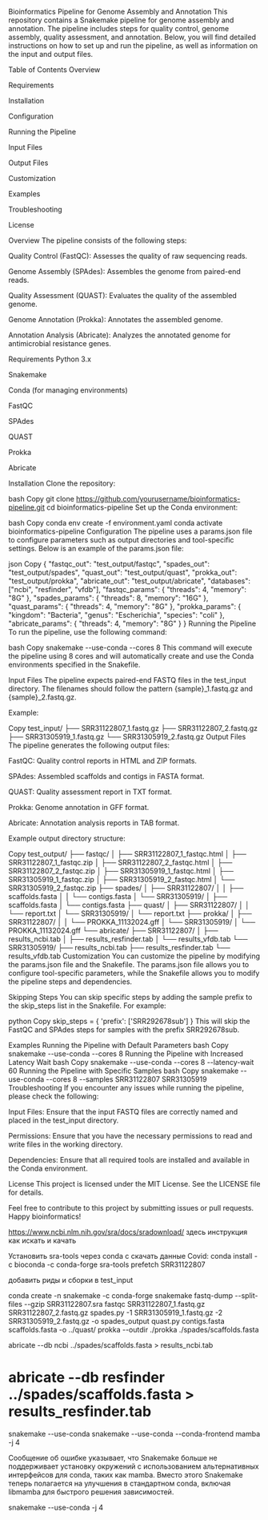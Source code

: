 Bioinformatics Pipeline for Genome Assembly and Annotation
This repository contains a Snakemake pipeline for genome assembly and annotation. The pipeline includes steps for quality control, genome assembly, quality assessment, and annotation. Below, you will find detailed instructions on how to set up and run the pipeline, as well as information on the input and output files.

Table of Contents
Overview

Requirements

Installation

Configuration

Running the Pipeline

Input Files

Output Files

Customization

Examples

Troubleshooting

License

Overview
The pipeline consists of the following steps:

Quality Control (FastQC): Assesses the quality of raw sequencing reads.

Genome Assembly (SPAdes): Assembles the genome from paired-end reads.

Quality Assessment (QUAST): Evaluates the quality of the assembled genome.

Genome Annotation (Prokka): Annotates the assembled genome.

Annotation Analysis (Abricate): Analyzes the annotated genome for antimicrobial resistance genes.

Requirements
Python 3.x

Snakemake

Conda (for managing environments)

FastQC

SPAdes

QUAST

Prokka

Abricate

Installation
Clone the repository:

bash
Copy
git clone https://github.com/yourusername/bioinformatics-pipeline.git
cd bioinformatics-pipeline
Set up the Conda environment:

bash
Copy
conda env create -f environment.yaml
conda activate bioinformatics-pipeline
Configuration
The pipeline uses a params.json file to configure parameters such as output directories and tool-specific settings. Below is an example of the params.json file:

json
Copy
{
    "fastqc_out": "test_output/fastqc",
    "spades_out": "test_output/spades",
    "quast_out": "test_output/quast",
    "prokka_out": "test_output/prokka",
    "abricate_out": "test_output/abricate",
    "databases": ["ncbi", "resfinder", "vfdb"],
    "fastqc_params": {
        "threads": 4,
        "memory": "8G"
    },
    "spades_params": {
        "threads": 8,
        "memory": "16G"
    },
    "quast_params": {
        "threads": 4,
        "memory": "8G"
    },
    "prokka_params": {
        "kingdom": "Bacteria",
        "genus": "Escherichia",
        "species": "coli"
    },
    "abricate_params": {
        "threads": 4,
        "memory": "8G"
    }
}
Running the Pipeline
To run the pipeline, use the following command:

bash
Copy
snakemake --use-conda --cores 8
This command will execute the pipeline using 8 cores and will automatically create and use the Conda environments specified in the Snakefile.

Input Files
The pipeline expects paired-end FASTQ files in the test_input directory. The filenames should follow the pattern {sample}_1.fastq.gz and {sample}_2.fastq.gz.

Example:

Copy
test_input/
├── SRR31122807_1.fastq.gz
├── SRR31122807_2.fastq.gz
├── SRR31305919_1.fastq.gz
└── SRR31305919_2.fastq.gz
Output Files
The pipeline generates the following output files:

FastQC: Quality control reports in HTML and ZIP formats.

SPAdes: Assembled scaffolds and contigs in FASTA format.

QUAST: Quality assessment report in TXT format.

Prokka: Genome annotation in GFF format.

Abricate: Annotation analysis reports in TAB format.

Example output directory structure:

Copy
test_output/
├── fastqc/
│   ├── SRR31122807_1_fastqc.html
│   ├── SRR31122807_1_fastqc.zip
│   ├── SRR31122807_2_fastqc.html
│   ├── SRR31122807_2_fastqc.zip
│   ├── SRR31305919_1_fastqc.html
│   ├── SRR31305919_1_fastqc.zip
│   ├── SRR31305919_2_fastqc.html
│   └── SRR31305919_2_fastqc.zip
├── spades/
│   ├── SRR31122807/
│   │   ├── scaffolds.fasta
│   │   └── contigs.fasta
│   └── SRR31305919/
│       ├── scaffolds.fasta
│       └── contigs.fasta
├── quast/
│   ├── SRR31122807/
│   │   └── report.txt
│   └── SRR31305919/
│       └── report.txt
├── prokka/
│   ├── SRR31122807/
│   │   └── PROKKA_11132024.gff
│   └── SRR31305919/
│       └── PROKKA_11132024.gff
└── abricate/
    ├── SRR31122807/
    │   ├── results_ncbi.tab
    │   ├── results_resfinder.tab
    │   └── results_vfdb.tab
    └── SRR31305919/
        ├── results_ncbi.tab
        ├── results_resfinder.tab
        └── results_vfdb.tab
Customization
You can customize the pipeline by modifying the params.json file and the Snakefile. The params.json file allows you to configure tool-specific parameters, while the Snakefile allows you to modify the pipeline steps and dependencies.

Skipping Steps
You can skip specific steps by adding the sample prefix to the skip_steps list in the Snakefile. For example:

python
Copy
skip_steps = {
    'prefix': ['SRR292678sub']
}
This will skip the FastQC and SPAdes steps for samples with the prefix SRR292678sub.

Examples
Running the Pipeline with Default Parameters
bash
Copy
snakemake --use-conda --cores 8
Running the Pipeline with Increased Latency Wait
bash
Copy
snakemake --use-conda --cores 8 --latency-wait 60
Running the Pipeline with Specific Samples
bash
Copy
snakemake --use-conda --cores 8 --samples SRR31122807 SRR31305919
Troubleshooting
If you encounter any issues while running the pipeline, please check the following:

Input Files: Ensure that the input FASTQ files are correctly named and placed in the test_input directory.

Permissions: Ensure that you have the necessary permissions to read and write files in the working directory.

Dependencies: Ensure that all required tools are installed and available in the Conda environment.

License
This project is licensed under the MIT License. See the LICENSE file for details.

Feel free to contribute to this project by submitting issues or pull requests. Happy bioinformatics!


https://www.ncbi.nlm.nih.gov/sra/docs/sradownload/ здесь инструкция как искать и качать

Установить sra-tools через conda с скачать данные Covid:
conda install -c bioconda -c conda-forge sra-tools
prefetch SRR31122807 

добавить риды и сборки в test_input

conda create -n snakemake -c conda-forge snakemake
fastq-dump --split-files --gzip SRR31122807.sra
fastqc SRR31122807_1.fastq.gz  SRR31122807_2.fastq.gz
spades.py -1 SRR31305919_1.fastq.gz -2 SRR31305919_2.fastq.gz -o spades_output
quast.py contigs.fasta scaffolds.fasta -o ../quast/
prokka --outdir ./prokka ./spades/scaffolds.fasta

abricate --db ncbi ../spades/scaffolds.fasta > results_ncbi.tab
# abricate --db resfinder ../spades/scaffolds.fasta > results_resfinder.tab


snakemake --use-conda
snakemake --use-conda --conda-frontend mamba -j 4

Сообщение об ошибке указывает, что Snakemake больше не поддерживает установку окружений с использованием альтернативных интерфейсов для conda, таких как mamba. Вместо этого Snakemake теперь полагается на улучшения в стандартном conda, включая libmamba для быстрого решения зависимостей.

snakemake --use-conda -j 4

